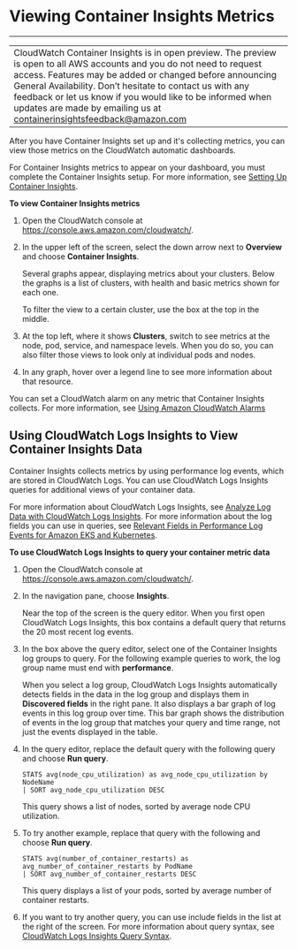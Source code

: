 # Viewing Container Insights Metrics<a name="Container-Insights-view-metrics"></a>


****  

|  | 
| --- |
| CloudWatch Container Insights is in open preview\. The preview is open to all AWS accounts and you do not need to request access\. Features may be added or changed before announcing General Availability\. Don’t hesitate to contact us with any feedback or let us know if you would like to be informed when updates are made by emailing us at [containerinsightsfeedback@amazon\.com](mailto:containerinsightsfeedback@amazon.com) | 

After you have Container Insights set up and it's collecting metrics, you can view those metrics on the CloudWatch automatic dashboards\.

For Container Insights metrics to appear on your dashboard, you must complete the Container Insights setup\. For more information, see [Setting Up Container Insights](deploy-container-insights.md)\.

**To view Container Insights metrics**

1. Open the CloudWatch console at [https://console\.aws\.amazon\.com/cloudwatch/](https://console.aws.amazon.com/cloudwatch/)\.

1. In the upper left of the screen, select the down arrow next to **Overview** and choose **Container Insights**\.

   Several graphs appear, displaying metrics about your clusters\. Below the graphs is a list of clusters, with health and basic metrics shown for each one\.

   To filter the view to a certain cluster, use the box at the top in the middle\. 

1. At the top left, where it shows **Clusters**, switch to see metrics at the node, pod, service, and namespace levels\. When you do so, you can also filter those views to look only at individual pods and nodes\.

1. In any graph, hover over a legend line to see more information about that resource\.

You can set a CloudWatch alarm on any metric that Container Insights collects\. For more information, see [Using Amazon CloudWatch Alarms](AlarmThatSendsEmail.md)

## Using CloudWatch Logs Insights to View Container Insights Data<a name="Container-Insights-CloudWatch-Logs-Insights"></a>

Container Insights collects metrics by using performance log events, which are stored in CloudWatch Logs\. You can use CloudWatch Logs Insights queries for additional views of your container data\.

For more information about CloudWatch Logs Insights, see [Analyze Log Data with CloudWatch Logs Insights](https://docs.aws.amazon.com/AmazonCloudWatch/latest/logs/AnalyzingLogData.html)\. For more information about the log fields you can use in queries, see [Relevant Fields in Performance Log Events for Amazon EKS and Kubernetes](Container-Insights-reference-performance-entries-EKS.md)\.

**To use CloudWatch Logs Insights to query your container metric data**

1. Open the CloudWatch console at [https://console\.aws\.amazon\.com/cloudwatch/](https://console.aws.amazon.com/cloudwatch/)\.

1. In the navigation pane, choose **Insights**\.

   Near the top of the screen is the query editor\. When you first open CloudWatch Logs Insights, this box contains a default query that returns the 20 most recent log events\.

1. In the box above the query editor, select one of the Container Insights log groups to query\. For the following example queries to work, the log group name must end with **performance**\.

   When you select a log group, CloudWatch Logs Insights automatically detects fields in the data in the log group and displays them in **Discovered fields** in the right pane\. It also displays a bar graph of log events in this log group over time\. This bar graph shows the distribution of events in the log group that matches your query and time range, not just the events displayed in the table\.

1. In the query editor, replace the default query with the following query and choose **Run query**\.

   ```
   STATS avg(node_cpu_utilization) as avg_node_cpu_utilization by NodeName
   | SORT avg_node_cpu_utilization DESC
   ```

   This query shows a list of nodes, sorted by average node CPU utilization\.

1. To try another example, replace that query with the following and choose **Run query**\.

   ```
   STATS avg(number_of_container_restarts) as avg_number_of_container_restarts by PodName
   | SORT avg_number_of_container_restarts DESC
   ```

   This query displays a list of your pods, sorted by average number of container restarts\.

1. If you want to try another query, you can use include fields in the list at the right of the screen\. For more information about query syntax, see [CloudWatch Logs Insights Query Syntax](https://docs.aws.amazon.com/AmazonCloudWatch/latest/logs/CWL_QuerySyntax.html)\.